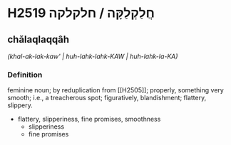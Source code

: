 # H2519 חֲלַקְלַקָּה / חלקלקה

## chălaqlaqqâh

_(khal-ak-lak-kaw' | huh-lahk-lahk-KAW | huh-lahk-la-KA)_

### Definition

feminine noun; by reduplication from [[H2505]]; properly, something very smooth; i.e., a treacherous spot; figuratively, blandishment; flattery, slippery.

- flattery, slipperiness, fine promises, smoothness
    - slipperiness
    - fine promises
